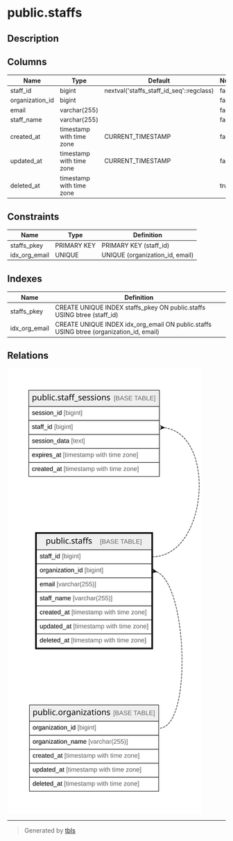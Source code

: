 # public.staffs

## Description

## Columns

| Name            | Type                     | Default                                  | Nullable | Children                                          | Parents                                         | Comment |
| --------------- | ------------------------ | ---------------------------------------- | -------- | ------------------------------------------------- | ----------------------------------------------- | ------- |
| staff_id        | bigint                   | nextval('staffs_staff_id_seq'::regclass) | false    | [public.staff_sessions](public.staff_sessions.md) |                                                 |         |
| organization_id | bigint                   |                                          | false    |                                                   | [public.organizations](public.organizations.md) |         |
| email           | varchar(255)             |                                          | false    |                                                   |                                                 |         |
| staff_name      | varchar(255)             |                                          | false    |                                                   |                                                 |         |
| created_at      | timestamp with time zone | CURRENT_TIMESTAMP                        | false    |                                                   |                                                 |         |
| updated_at      | timestamp with time zone | CURRENT_TIMESTAMP                        | false    |                                                   |                                                 |         |
| deleted_at      | timestamp with time zone |                                          | true     |                                                   |                                                 |         |

## Constraints

| Name          | Type        | Definition                      |
| ------------- | ----------- | ------------------------------- |
| staffs_pkey   | PRIMARY KEY | PRIMARY KEY (staff_id)          |
| idx_org_email | UNIQUE      | UNIQUE (organization_id, email) |

## Indexes

| Name          | Definition                                                                              |
| ------------- | --------------------------------------------------------------------------------------- |
| staffs_pkey   | CREATE UNIQUE INDEX staffs_pkey ON public.staffs USING btree (staff_id)                 |
| idx_org_email | CREATE UNIQUE INDEX idx_org_email ON public.staffs USING btree (organization_id, email) |

## Relations

![er](public.staffs.svg)

---

> Generated by [tbls](https://github.com/k1LoW/tbls)
